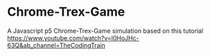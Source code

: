 # Chrome-Trex-Game
A Javascript p5 Chrome-Trex-Game simulation based on this tutorial https://www.youtube.com/watch?v=l0HoJHc-63Q&ab_channel=TheCodingTrain
